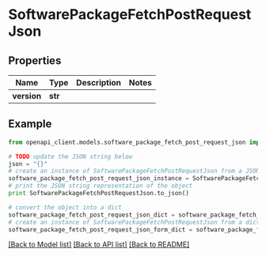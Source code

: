 # SoftwarePackageFetchPostRequestJson


## Properties

Name | Type | Description | Notes
------------ | ------------- | ------------- | -------------
**version** | **str** |  | 

## Example

```python
from openapi_client.models.software_package_fetch_post_request_json import SoftwarePackageFetchPostRequestJson

# TODO update the JSON string below
json = "{}"
# create an instance of SoftwarePackageFetchPostRequestJson from a JSON string
software_package_fetch_post_request_json_instance = SoftwarePackageFetchPostRequestJson.from_json(json)
# print the JSON string representation of the object
print SoftwarePackageFetchPostRequestJson.to_json()

# convert the object into a dict
software_package_fetch_post_request_json_dict = software_package_fetch_post_request_json_instance.to_dict()
# create an instance of SoftwarePackageFetchPostRequestJson from a dict
software_package_fetch_post_request_json_form_dict = software_package_fetch_post_request_json.from_dict(software_package_fetch_post_request_json_dict)
```
[[Back to Model list]](../README.md#documentation-for-models) [[Back to API list]](../README.md#documentation-for-api-endpoints) [[Back to README]](../README.md)


